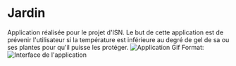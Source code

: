 # Jardin
Application réalisée pour le projet d'ISN.
Le but de cette application est de prévenir l'utilisateur si la température est inférieure au degré de gel de sa ou ses plantes pour qu'il puisse les protéger.
![Application Gif](https://titouan.visufo.fr/wp-content/uploads/2019/03/readme-e1554035948634.gif)
Format: ![Interface de l'application](url)
